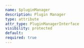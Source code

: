 ```yaml
---
name: $pluginManager
description: Plugin Manager
type: attribute
attr_type: PluginManagerInterface
visibility: protected
default: 
required: true
---
```


